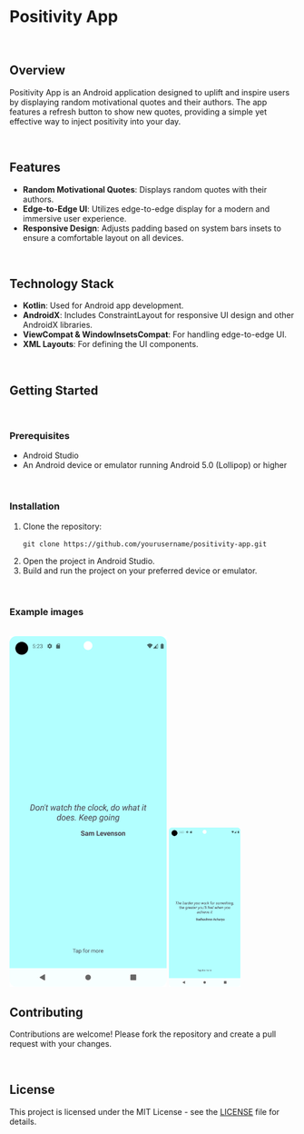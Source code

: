 <h1>Positivity App</h1>
<br>
        <h2>Overview</h2>
        <p>Positivity App is an Android application designed to uplift and inspire users by displaying random motivational quotes and their authors. The app features a refresh button to show new quotes, providing a simple yet effective way to inject positivity into your day.</p>
<br>
        <h2>Features</h2>
        <ul>
            <li><strong>Random Motivational Quotes</strong>: Displays random quotes with their authors.</li>
            <li><strong>Edge-to-Edge UI</strong>: Utilizes edge-to-edge display for a modern and immersive user experience.</li>
            <li><strong>Responsive Design</strong>: Adjusts padding based on system bars insets to ensure a comfortable layout on all devices.</li>
        </ul>
    <br>
        <h2>Technology Stack</h2>
        <ul>
            <li><strong>Kotlin</strong>: Used for Android app development.</li>
            <li><strong>AndroidX</strong>: Includes ConstraintLayout for responsive UI design and other AndroidX libraries.</li>
            <li><strong>ViewCompat & WindowInsetsCompat</strong>: For handling edge-to-edge UI.</li>
            <li><strong>XML Layouts</strong>: For defining the UI components.</li>
        </ul>
<br>
        <h2>Getting Started</h2>
<br>
        <h3>Prerequisites</h3>
        <ul>
            <li>Android Studio</li>
            <li>An Android device or emulator running Android 5.0 (Lollipop) or higher</li>
        </ul>
<br>
        <h3>Installation</h3>
        <ol>
            <li>Clone the repository:
                <pre><code>git clone https://github.com/yourusername/positivity-app.git</code></pre>
            </li>
            <li>Open the project in Android Studio.</li>
            <li>Build and run the project on your preferred device or emulator.</li>
        </ol>
        <br>
        <h3>Example images</h3>
        <br>
                <img src="GitHub_images/image1.png" style="width: 55%;">
                <img src="GitHub_images/image2.png" style="width: 25%;">
<br>
        <h2>Contributing</h2>
        <p>Contributions are welcome! Please fork the repository and create a pull request with your changes.</p>
<br>
        <h2>License</h2>
                <p>This project is licensed under the MIT License - see the <a href="LICENSE">LICENSE</a> file for details.</p>

